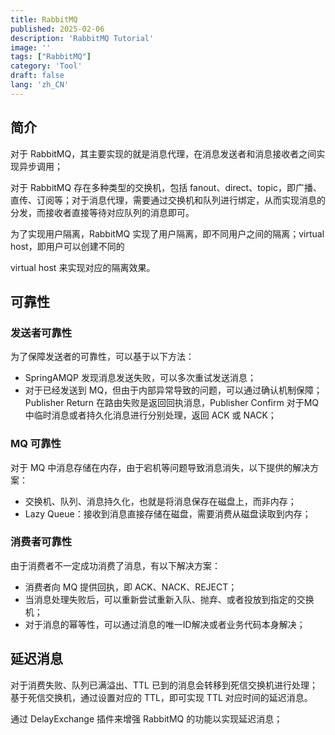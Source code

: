 ```yaml
---
title: RabbitMQ
published: 2025-02-06
description: 'RabbitMQ Tutorial'
image: ''
tags: ["RabbitMQ"]
category: 'Tool'
draft: false 
lang: 'zh_CN'
---
```


## 简介

对于 RabbitMQ，其主要实现的就是消息代理，在消息发送者和消息接收者之间实现异步调用；

对于 RabbitMQ 存在多种类型的交换机，包括 fanout、direct、topic，即广播、直传、订阅等；对于消息代理，需要通过交换机和队列进行绑定，从而实现消息的分发，而接收者直接等待对应队列的消息即可。

为了实现用户隔离，RabbitMQ 实现了用户隔离，即不同用户之间的隔离；virtual host，即用户可以创建不同的

virtual host 来实现对应的隔离效果。

## 可靠性

### 发送者可靠性

为了保障发送者的可靠性，可以基于以下方法：

- SpringAMQP 发现消息发送失败，可以多次重试发送消息；
- 对于已经发送到 MQ，但由于内部异常导致的问题，可以通过确认机制保障；Publisher Return 在路由失败是返回回执消息，Publisher Confirm 对于MQ 中临时消息或者持久化消息进行分别处理，返回 ACK 或 NACK；

### MQ 可靠性

对于 MQ 中消息存储在内存，由于宕机等问题导致消息消失，以下提供的解决方案：

- 交换机、队列、消息持久化，也就是将消息保存在磁盘上，而非内存；
- Lazy Queue：接收到消息直接存储在磁盘，需要消费从磁盘读取到内存；

### 消费者可靠性

由于消费者不一定成功消费了消息，有以下解决方案：

- 消费者向 MQ 提供回执，即 ACK、NACK、REJECT；
- 当消息处理失败后，可以重新尝试重新入队、抛弃、或者投放到指定的交换机；
- 对于消息的幂等性，可以通过消息的唯一ID解决或者业务代码本身解决；

## 延迟消息

对于消费失败、队列已满溢出、TTL 已到的消息会转移到死信交换机进行处理；基于死信交换机，通过设置对应的 TTL，即可实现 TTL 对应时间的延迟消息。

通过 DelayExchange 插件来增强 RabbitMQ 的功能以实现延迟消息；

